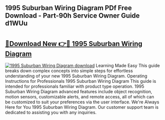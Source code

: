 ## 1995 Suburban Wiring Diagram PDf Free Download - Part-90h Service Owner Guide d1WUu

# <h2><a href="http://dfl7ki.blite.top/?on=1995+Suburban+Wiring+Diagram">🔗Download New 👉🔴 1995 Suburban Wiring Diagram</a></h2>

[![1995 Suburban Wiring Diagram download](https://i.imgur.com/lujVjoI.png)](http://dfl7ki.blite.top/?on=1995+Suburban+Wiring+Diagram)
Learning Made Easy This guide breaks down complex concepts into simple steps for effortless understanding of your new 1995 Suburban Wiring Diagram. Operating Instructions for Professionals 1995 Suburban Wiring Diagram This guide is intended for professionals familiar with product type operation. 1995 Suburban Wiring Diagram advanced features include object recognition, motion sensors, customizable alerts, and remote access, all of which can be customized to suit your preferences via the user interface. We're Always Here for You 1995 Suburban Wiring Diagram. Our customer support team is dedicated to assisting you with any inquiries.
